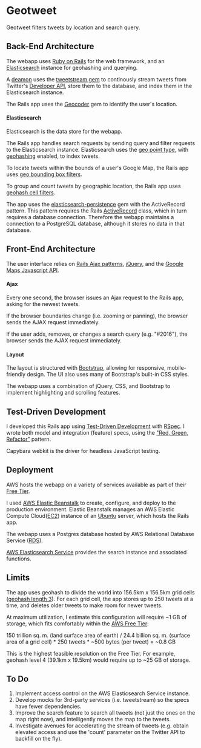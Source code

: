 # Geotweet
Geotweet filters tweets by location and search query.

## Back-End Architecture
The webapp uses [Ruby on Rails](http://rubyonrails.org/) for the web framework, and an [Elasticsearch](https://www.elastic.co/products/elasticsearch) instance for geohashing and querying.

A [deamon](https://github.com/thuehlinger/daemons) uses the [tweetstream gem](https://github.com/tweetstream/tweetstream) to continously stream tweets from Twitter's [Developer API](https://dev.twitter.com/), store them to the database, and index them in the Elasticsearch instance.

The Rails app uses the [Geocoder](http://www.rubygeocoder.com/) gem to identify the user's location.

#### Elasticsearch
Elasticsearch is the data store for the webapp.

The Rails app handles search requests by sending query and filter requests to the Elasticsearch instance. Elasticsearch uses the [geo point type](https://www.elastic.co/guide/en/elasticsearch/reference/1.4/mapping-geo-point-type.html), with [geohashing](https://www.elastic.co/guide/en/elasticsearch/guide/current/geohashes.html) enabled, to index tweets. 

To locate tweets within the bounds of a user's Google Map, the Rails app uses [geo bounding box filters](https://www.elastic.co/guide/en/elasticsearch/reference/1.4/query-dsl-geo-bounding-box-filter.html).

To group and count tweets by geographic location, the Rails app uses [geohash cell filters](https://www.elastic.co/guide/en/elasticsearch/guide/current/geohash-cell-filter.html). 

The app uses the [elasticsearch-persistence](https://github.com/elastic/elasticsearch-rails/tree/master/elasticsearch-persistence) gem with the ActiveRecord pattern. This pattern requires the Rails [ActiveRecord](http://guides.rubyonrails.org/active_record_basics.html) class, which in turn requires a database connection. Therefore the webapp maintains a connection to a PostgreSQL database, although it stores no data in that database.

## Front-End Architecture
The user interface relies on [Rails Ajax patterns](http://guides.rubyonrails.org/working_with_javascript_in_rails.html), [jQuery](https://jquery.com/), and the [Google Maps Javascript API](https://developers.google.com/maps/documentation/javascript/).

#### Ajax
Every one second, the browser issues an Ajax request to the Rails app, asking for the newest tweets. 

If the browser boundaries change (i.e. zooming or panning), the browser sends the AJAX request immediately. 

If the user adds, removes, or changes a search query (e.g. "#2016"), the browser sends the AJAX request immediately.

#### Layout
The layout is structured with [Bootstrap](http://getbootstrap.com/), allowing for responsive, mobile-friendly design. The UI also uses many of Bootstrap's built-in CSS styles.

The webapp uses a combination of jQuery, CSS, and Bootstrap to implement highlighting and scrolling features.

## Test-Driven Development
I developed this Rails app using [Test-Driven Development](https://en.wikipedia.org/wiki/Test-driven_development) with [RSpec](http://rspec.info/). I wrote both model and integration (feature) specs, using the ["Red, Green, Refactor"](https://www.google.com/search?client=ubuntu&channel=fs&q=red+green+refactor&ie=utf-8&oe=utf-8) pattern.

Capybara webkit is the driver for headless JavaScript testing. 

## Deployment
AWS hosts the webapp on a variety of services available as part of their [Free Tier](https://aws.amazon.com/free/).

I used [AWS Elastic Beanstalk](https://aws.amazon.com/elasticbeanstalk/) to create, configure, and deploy to the production environment. Elastic Beanstalk manages an AWS Elastic Compute Cloud([EC2](https://aws.amazon.com/ec2/)) instance of an [Ubuntu](http://www.ubuntu.com/) server, which hosts the Rails app.

The webapp uses a Postgres database hosted by AWS Relational Database Service ([RDS](https://aws.amazon.com/rds/)).

[AWS Elasticsearch Service](https://aws.amazon.com/elasticsearch-service/) provides the search instance and associated functions.

## Limits
The app uses geohash to divide the world into 156.5km x 156.5km grid cells ([geohash length 3](https://www.elastic.co/guide/en/elasticsearch/reference/current/search-aggregations-bucket-geohashgrid-aggregation.html)). For each grid cell, the app stores up to 250 tweets at a time, and deletes older tweets to make room for newer tweets.

At maximum utilization, I estimate this configuration will require ~1 GB of storage, which fits comfortably within the [AWS Free Tier](https://aws.amazon.com/free/):

150 trillion sq. m. (land surface area of earth) / 24.4 billion sq. m. (surface area of a grid cell) * 250 tweets * ~500 bytes (per tweet) = ~0.8 GB

This is the highest feasible resolution on the Free Tier. For example, geohash level 4 (39.1km x 19.5km) would require up to ~25 GB of storage.

## To Do
1. Implement access control on the AWS Elasticsearch Service instance.
2. Develop mocks for 3rd-party services (i.e. tweetstream) so the specs have fewer dependencies.
3. Improve the search feature to search all tweets (not just the ones on the map right now), and intelligently moves the map to the tweets.
4. Investigate avenues for accelerating the stream of tweets (e.g. obtain elevated access and use the 'count' parameter on the Twitter API to backfill on the fly).
